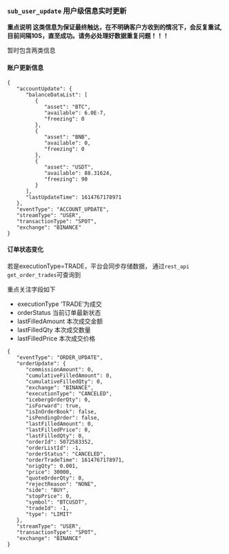 ### `sub_user_update` 用户级信息实时更新

**重点说明 这类信息为保证最终触达，在不明确客户方收到的情况下，会反复重试,目前间隔10S，直至成功。请务必处理好数据重复问题！！！**

暂时包含两类信息
#### 账户更新信息

```
{
   "accountUpdate": {
      "balanceDataList": [
         {
            "asset": "BTC",
            "available": 6.0E-7,
            "freezing": 0
         },
         {
            "asset": "BNB",
            "available": 0,
            "freezing": 0
         },
         {
            "asset": "USDT",
            "available": 88.31624,
            "freezing": 90
         }
      ],
      "lastUpdateTime": 1614767178971
   },
   "eventType": "ACCOUNT_UPDATE",
   "streamType": "USER",
   "transactionType": "SPOT",
   "exchange": "BINANCE"
}
```

#### 订单状态变化

若是executionType=TRADE，平台会同步存储数据， 通过`rest_api get_order_trades`可查询到


重点关注字段如下

- executionType ‘TRADE’为成交
- orderStatus 当前订单最新状态
- lastFilledAmount 本次成交金额
- lastFilledQty 本次成交数量
- lastFilledPrice 本次成交价格

```
{
   "eventType": "ORDER_UPDATE",
   "orderUpdate": {
      "commissionAmount": 0,
      "cumulativeFilledAmount": 0,
      "cumulativeFilledQty": 0,
      "exchange": "BINANCE",
      "executionType": "CANCELED",
      "icebergOrderQty": 0,
      "isForward": true,
      "isInOrderBook": false,
      "isPendingOrder": false,
      "lastFilledAmount": 0,
      "lastFilledPrice": 0,
      "lastFilledQty": 0,
      "orderId": 5072583352,
      "orderListId": -1,
      "orderStatus": "CANCELED",
      "orderTradeTime": 1614767178971,
      "origQty": 0.001,
      "price": 30000,
      "quoteOrderQty": 0,
      "rejectReason": "NONE",
      "side": "BUY",
      "stopPrice": 0,
      "symbol": "BTCUSDT",
      "tradeId": -1,
      "type": "LIMIT"
   },
   "streamType": "USER",
   "transactionType": "SPOT",
   "exchange": "BINANCE"
}
```